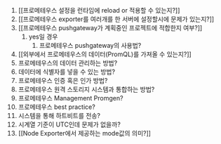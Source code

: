 1. [[프로메테우스 설정을 런타임에 reload or 적용할 수 있는지?]]
2. [[프로메테우스 exporter를 여러개를 한 서버에 설정할시에 문제가 있는지?]]
3. [[프로메테우스 pushgateway가 계획중인 프로젝트에 적합한지 여부?]]
	1. yes일 경우
		1. 프로메테우스 pushgateway의 사용법?
4. [[외부에서 프로메테우스의 데이터(PromQL)를 가져올 수 있는지?]]
5. 프로메테우스의 데이터 관리하는 방법?
6. 데이터에 식별자를 넣을 수 있는 방법?
7. 프로메테우스 인증 혹은 인가 방법?
8. 프로메테우스 원격 스토리지 시스템과 통합하는 방법?
9. 프로메테우스 Management Promgen?
10. 프로메테우스 best practice?
11. 시스템을 통해 하트비트를 전송?
12. 시계열 기준이 UTC인데 문제가 없을까?
13. [[Node Exporter에서 제공하는 mode값의 의미?]]
